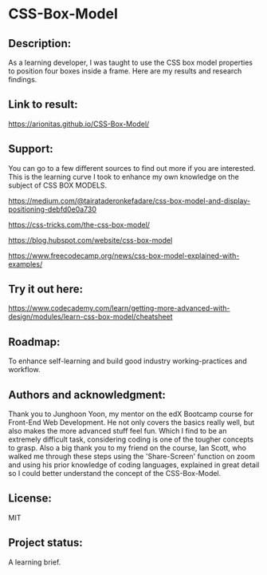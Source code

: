 # CSS-Box-Model

## **Description:**

As a learning developer, I was taught to use the CSS box model properties to position four boxes inside a frame. Here are my results and research findings.

## **Link to result:**

https://arionitas.github.io/CSS-Box-Model/


## **Support:**


You can go to a few different sources to find out more if you are interested. This is the learning curve I took to enhance my own knowledge on the subject of CSS BOX MODELS.

https://medium.com/@tairataderonkefadare/css-box-model-and-display-positioning-debfd0e0a730

https://css-tricks.com/the-css-box-model/

https://blog.hubspot.com/website/css-box-model

https://www.freecodecamp.org/news/css-box-model-explained-with-examples/


## **Try it out here:**

https://www.codecademy.com/learn/getting-more-advanced-with-design/modules/learn-css-box-model/cheatsheet


## **Roadmap:**

To enhance self-learning and build good industry working-practices and workflow.


## **Authors and acknowledgment:**

Thank you to Junghoon Yoon, my mentor on the edX Bootcamp course for Front-End Web Development. He not only covers the basics really well, but also makes the more advanced stuff feel fun. Which I find to be an extremely difficult task, considering coding is one of the tougher concepts to grasp. Also a big thank you to my friend on the course, Ian Scott, who walked me through these steps using the 'Share-Screen' function on zoom and using his prior knowledge of coding languages, explained in great detail so I could better understand the concept of the CSS-Box-Model. 

## **License:**

MIT


## **Project status:**

A learning brief.

